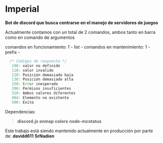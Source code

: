 # Imperial

**Bot de discord que busca centrarse en el manejo de servidores de juegos**

Actualmente contamos con un total de 2 comandos, ambos tanto en barra como en comando de argumentos

comandos en funcionamiento: 1 - list -
comandos en mantenimiento: 1 - prefix -


```js
  /* Codigos de respuesta */
   100: valor no definido
   110: valor invalido
   120: Posición demasiado baja
   130: Posición demasiado alta
   150: Error inesperado
   200: Permisos insuficientes
   320: Ambos valores diferentes
   404: Elemento no existente
   500: Exito
```
Dependencias:
  > **discord.js**
  > **enmap**
  > **colors**
  > **node-mcstatus**


Este trabajo está siendo mantenido actualmente en producción por parte de:
 **davidd611**
 **SrNadien**
